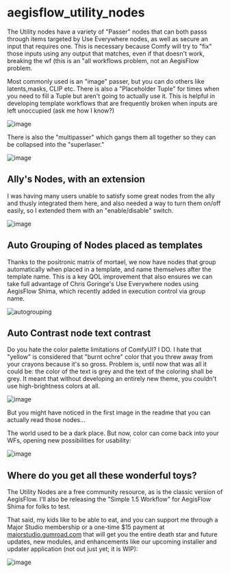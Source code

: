 # aegisflow_utility_nodes
The Utility nodes have a variety of "Passer" nodes that can both passs through items targeted by Use Everywhere nodes, as well as secure an input that requires one. This is necessary because Comfy will try to "fix" those inputs using any output that matches, even if that doesn't work, breaking the wf (this is an "all workflows problem, not an AegisFlow problem.

Most commonly used is an "image" passer, but you can do others like latents,masks, CLIP etc. There is also a "Placeholder Tuple" for times when you need to fill a Tuple but aren't going to actually use it. This is helpful in developing template workflows that are frequently broken when inputs are left unoccupied (ask me how I know?)

![image](https://github.com/aegis72/aegisflow_utility_nodes/assets/118572301/f1157839-d454-4622-b5cd-b39a26678fec)


There is also the "multipasser" which gangs them all together so they can be collapsed into the "superlaser."

![image](https://github.com/aegis72/aegisflow_utility_nodes/assets/118572301/21eeb471-9247-4463-aca8-5437e1f6640a)


## Ally's Nodes, with an extension
I was having many users unable to satisfy some great nodes from the ally and thusly integrated them here, and also needed a way to turn them on/off easily, so I extended them with an "enable/disable" switch. 

![image](https://github.com/aegis72/aegisflow_utility_nodes/assets/118572301/47c31292-29ad-44ff-b83c-6926d75af68a)


## Auto Grouping of Nodes placed as templates
Thanks to the positronic matrix of mortael,  we now have nodes that group automatically when placed in a template, and name themselves after the template name. This is a key QOL improvement that also ensures we can take full advantage of Chris Goringe's Use Everywhere nodes using AegisFlow Shima, which recently added in execution control via group name.

![autogrouping](https://github.com/aegis72/aegisflow_utility_nodes/assets/118572301/4147c1c1-2170-474c-b750-55545184ed9b)


## Auto Contrast node text contrast
Do you hate the color palette limitations of ComfyUI? I DO. I hate that "yellow" is considered that "burnt ochre" color that you threw away from your crayons because it's so gross. Problem is, until now that was all it could be: the color of the text is grey and the text of the coloring shall be grey. It meant that without developing an entirely new theme, you couldn't use high-brightness colors at all.

![image](https://github.com/aegis72/aegisflow_utility_nodes/assets/118572301/caea02a0-1872-4356-bccd-efa6efdd7594)

But you might have noticed in the first image in the readme that you can actually read those nodes...

The world used to be a dark place. But now, color can come back into your WFs, opening new possibilities for usability:

![image](https://github.com/aegis72/aegisflow_utility_nodes/assets/118572301/23d4439c-1848-4976-8137-d8e727cdb5ce)

## Where do you get all these wonderful toys?

The Utility Nodes are a free community resource, as is the classic version of AegisFlow. I'll also be releasing the "Simple 1.5 Workflow" for AegisFlow Shima for folks to test.

That said, my kids like to be able to eat, and you can support me through a Major Studio membership or a one-time $15 payment at [majorstudio.gumroad.com](https://majorsyudio.gumroad.com) that will get you the entire death star and future updates, new modules, and enhancements like our upcoming installer and updater application (not out just yet; it is WIP):

![image](https://github.com/aegis72/aegisflow_utility_nodes/assets/118572301/61650b58-a394-46b4-84b9-da20fb12991f)
